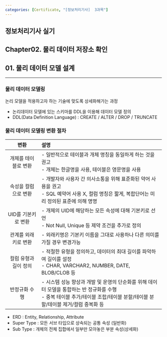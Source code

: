 ```yaml
---
categories: [Certificate, "[정보처리기사]  3과목"]
---
```


## 정보처리기사 실기

## Chapter02. 물리 데이터 저장소 확인

## 01. 물리 데이터 모델 설계

<hr>

### 물리 데이터 모델링

논리 모델을 적용하고자 하는 기술에 맞도록 상세화해가는 과정

- 논리데이터 모델에 있는 스키마를 DDL을 이용해 데이터 모델 정의
- DDL(Data Definition Language) :  CREATE / ALTER / DROP / TRUNCATE

### 물리 데이터 모델링 변환 절차

|변환|설명|
|:--:|:--|
|개체를 테이블로 변환|- 일반적으로 테이블과 개체 명칭을 동일하게 하는 것을 권고 <br> - 개체는 한글명을 사용, 테이블은 영문명을 사용|
|속성을 컬럼으로 변환|- 개발자와 사용자 간 의사소통을 위해 표준화된 약어 사용을 권고 <br> - SQL 예약어 사용 X, 컬럼 명칭은 짧게, 복합단어는 미리 정의된 표준에 의해 명명|
|UID를 기본키로 변환|- 개체의 UID에 해당하는 모든 속성에 대해 기본키로 선언 <br> - Not Null, Unique 등 제약 조건을 추가로 정의|
|관계를 외래키로 변환|- 외래키명은 기본키 이름을 그대로 사용하나 다른 의미를 가질 경우 변경가능|
|컬럼 유형과 길이 정의|- 적절한 유형을 정의하고, 데이터의 최대 길이를 파악하여 길이를 설정 <br> - CHAR, VARCHAR2, NUMBER, DATE, BLOB/CLOB 등|
|반정규화 수행|- 시스템 성능 향상과 개발 및 운영의 단순화를 위해 데이터 모델을 통합하는 반 정규화를 수행 <br> - 중복 테이블 추가/테이블 조합/테이블 분할/테이블 분할/테이블 제거/컬럼 중복화 등|

- ERD : Entity, Relationship, Attribute
- Super Type : 모든 서브 타입으로 상속되는 공통 속성 (일반화)
- Sub Type : 개체의 전체 집합에서 일부만 모아놓은 부분 속성(상세화)
